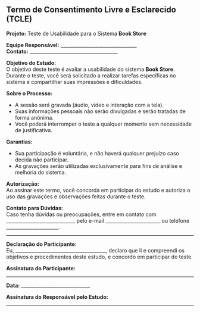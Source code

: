 ## **Termo de Consentimento Livre e Esclarecido (TCLE)**   
**Projeto:** Teste de Usabilidade para o Sistema **Book Store**  

**Equipe Responsável:** ________________________________  
**Contato:** _____________________________________  

**Objetivo do Estudo:**  
O objetivo deste teste é avaliar a usabilidade do sistema **Book Store**. Durante o teste, você será solicitado a realizar tarefas específicas no sistema e compartilhar suas impressões e dificuldades.

**Sobre o Processo:**  
- A sessão será gravada (áudio, vídeo e interação com a tela).
- Suas informações pessoais não serão divulgadas e serão tratadas de forma anônima.
- Você poderá interromper o teste a qualquer momento sem necessidade de justificativa.

**Garantias:**  
- Sua participação é voluntária, e não haverá qualquer prejuízo caso decida não participar.
- As gravações serão utilizadas exclusivamente para fins de análise e melhoria do sistema.

**Autorização:**  
Ao assinar este termo, você concorda em participar do estudo e autoriza o uso das gravações e observações feitas durante o teste.

**Contato para Dúvidas:**  
Caso tenha dúvidas ou preocupações, entre em contato com _____________________________ pelo e-mail _______________________ ou telefone ______________________.

---

**Declaração do Participante:**  
Eu, ______________________________________, declaro que li e compreendi os objetivos e procedimentos deste estudo, e concordo em participar do teste.

**Assinatura do Participante:**  
______________________________________  
**Data:** _____________________________  

**Assinatura do Responsável pelo Estudo:**  
______________________________________  
